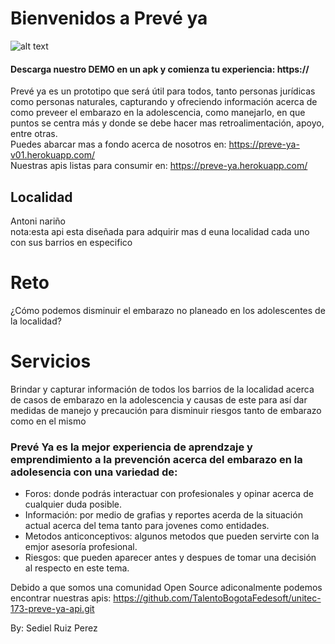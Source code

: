 # Bienvenidos a Prevé ya            
![alt text](https://github.com/TalentoBogotaFedesoft/unitec-173-preve-ya-mobile/blob/master/src/assets/imgs/LogoPreveYa.png)<br>
<h4>Descarga nuestro DEMO en un apk y comienza tu experiencia: https://</h4>

Prevé ya es un prototipo que será útil para todos, tanto personas jurídicas como personas naturales, capturando y ofreciendo información acerca de como preveer el embarazo en la adolescencia, como manejarlo, en que puntos se centra más y donde se debe hacer mas retroalimentación, apoyo, entre otras.<br>
Puedes abarcar mas a fondo acerca de nosotros en: https://preve-ya-v01.herokuapp.com/ <br>
Nuestras apis listas para consumir en: https://preve-ya.herokuapp.com/

<h2>Localidad</h2>
  <p>Antoni nariño<br>
    nota:esta api esta diseñada para adquirir mas d euna localidad cada uno con sus barrios en especifico</p>
  
# Reto
  <p>¿Cómo podemos disminuir el embarazo no planeado en los adolescentes de la localidad?</p>
  
# Servicios
  <p>Brindar y capturar información de todos los barrios de la localidad acerca de casos de embarazo en la adolescencia y causas de este para así dar medidas de manejo y precaución para disminuir riesgos tanto de embarazo como en el mismo</p>

<h3>Prevé Ya es la mejor experiencia de aprendzaje y emprendimiento a la prevención acerca del embarazo en la adolesencia con una variedad de:</h3>
<ul>
  <li>Foros: donde podrás interactuar con profesionales y opinar acerca de cualquier duda posible.</li>
  <li>Información: por medio de grafias y reportes acerda de la situación actual acerca del tema tanto para jovenes como entidades.</li>
  <li>Metodos anticonceptivos: algunos metodos que pueden servirte con la emjor asesoría profesional.</li>
  <li>Riesgos: que pueden aparecer antes y despues de tomar una decisión al respecto en este tema.</li>
</ul>

Debido a que somos una comunidad Open Source adiconalmente podemos encontrar nuestras apis: https://github.com/TalentoBogotaFedesoft/unitec-173-preve-ya-api.git

By: Sediel Ruiz Perez
